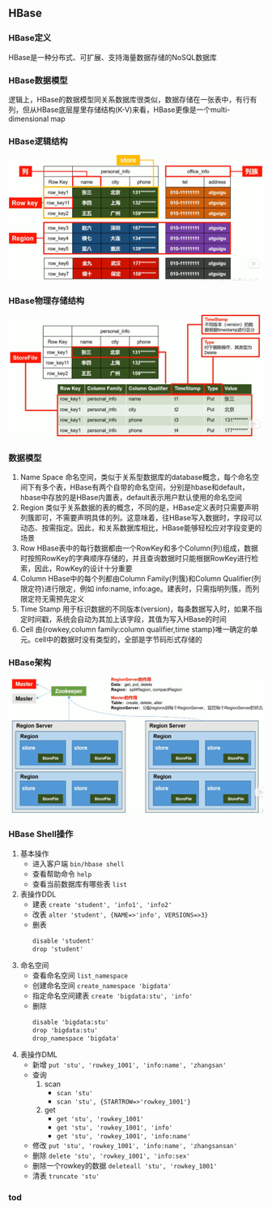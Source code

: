## HBase

### HBase定义
HBase是一种分布式、可扩展、支持海量数据存储的NoSQL数据库

### HBase数据模型
逻辑上，HBase的数据模型同关系数据库很类似，数据存储在一张表中，有行有列，但从HBase底层屋里存储结构(K-V)来看，HBase更像是一个multi-dimensional map

### HBase逻辑结构
![逻辑结构](../../media/imgs/HBase/逻辑结构.png)

### HBase物理存储结构
![物理存储结构](../../media/imgs/HBase/物理存储结构.png)

### 数据模型
1. Name Space
命名空间，类似于关系型数据库的database概念，每个命名空间下有多个表，HBase有两个自带的命名空间，分别是hbase和default，hbase中存放的是HBase内置表，default表示用户默认使用的命名空间
2. Region
类似于关系数据的表的概念，不同的是，HBase定义表时只需要声明列簇即可，不需要声明具体的列。这意味着，往HBase写入数据时，字段可以动态、按需指定。因此，和关系数据库相比，HBase能够轻松应对字段变更的场景
3. Row
HBase表中的每行数据都由一个RowKey和多个Column(列)组成，数据时按照RowKey的字典顺序存储的，并且查询数据时只能根据RowKey进行检索，因此，RowKey的设计十分重要
4. Column
HBase中的每个列都由Column Family(列簇)和Column Qualifier(列限定符)进行限定，例如 info:name, info:age。建表时，只需指明列簇，而列限定符无需预先定义
5. Time Stamp
用于标识数据的不同版本(version)，每条数据写入时，如果不指定时间戳，系统会自动为其加上该字段，其值为写入HBase的时间
6. Cell
由{rowkey,column family:column qualifier,time stamp}唯一确定的单元。cell中的数据时没有类型的，全部是字节码形式存储的

### HBase架构
![HBase架构](../../media/imgs/HBase/HBase架构.png)

### HBase Shell操作
1. 基本操作
    - 进入客户端 `bin/hbase shell`
    - 查看帮助命令 `help`
    - 查看当前数据库有哪些表 `list`
2. 表操作DDL
    - 建表 `create 'student', 'info1', 'info2'`
    - 改表 `alter 'student', {NAME=>'info', VERSIONS=>3}`
    - 删表 
        ```shell
        disable 'student'
        drop 'student'
        ```
3. 命名空间
    - 查看命名空间 `list_namespace`
    - 创建命名空间 `create_namespace 'bigdata'`
    - 指定命名空间建表 `create 'bigdata:stu', 'info'`
    - 删除
        ```shell
        disable 'bigdata:stu'
        drop 'bigdata:stu'
        drop_namespace 'bigdata'
        ```
4. 表操作DML
    - 新增 `put 'stu', 'rowkey_1001', 'info:name', 'zhangsan'`
    - 查询 
        1. scan
            - `scan 'stu'`
            - `scan 'stu', {STARTROW=>'rowkey_1001'}`
        2. get
            - `get 'stu', 'rowkey_1001'`
            - `get 'stu', 'rowkey_1001', 'info'`
            - `get 'stu', 'rowkey_1001', 'info:name'`
    - 修改 `put 'stu', 'rowkey_1001', 'info:name', 'zhangsansan'`
    - 删除 `delete 'stu', 'rowkey_1001', 'info:sex'`
    - 删除一个rowkey的数据 `deleteall 'stu', 'rowkey_1001'`
    - 清表 `truncate 'stu'`

### tod